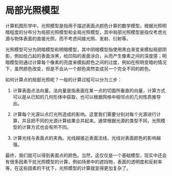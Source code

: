 # 局部光照模型
计算机图形学中，光照模型是指用于描述表面点颜色计算的数学模型。根据光照明暗程度的分布分为局部光照模型和全局光照模型，其中局部光照模型是指仅考虑光源与物体表面的直接光照，而不考虑间接光照、发射、衍射等。

光照模型可分为阴暗模型和明暗模型，其中阴暗模型指使用黑白渐变来模拟局部阴影，例如给凸起的表面涂黑，给凹陷的表面涂白，从而产生像素之间的深度感；明暗模型则通过计算每个像素的亮度来模拟颜色之间的过度，例如在照明变暗的情况下，虽然颜色改变，但是不会从一个颜色突然变成另一个完全不同的颜色。

如何计算点的局部光照呢？一般的计算过程可以分为三步：

1. 计算表面点法向量。法向量是指表面在某一点的切面所垂直的向量，计算方式可以是从已知的几何形体中获取，也可以根据网格中相邻点的几何性质推导出。

2. 计算每个光源以点灯光所造成的影响。这里我们需要分别对每个光源进行计算，并且把不同的光源计算结果合并起来。通常根据光源的类型不同，光照模型的计算方式也会有所不同。

3. 计算光线与表面点的夹角。光线越接近表面法线，光线对表面颜色的影响越强。

最终，我们就可以得到表面点的颜色。当然，这仅仅是一个基础模型，现实中还会有很多因素干扰光照模型的计算，例如场景中的遮挡物，表面的透明度和反射率等，在这些因素的干扰下，光照模型的计算就变得更加复杂了。